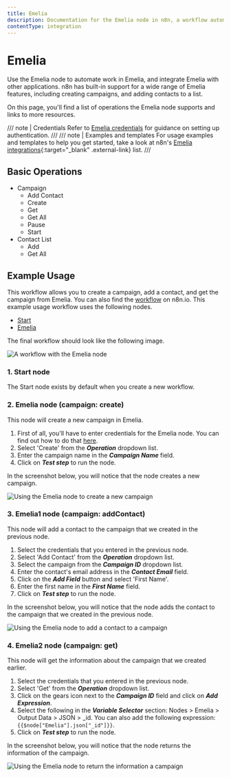 ```yaml
---
title: Emelia
description: Documentation for the Emelia node in n8n, a workflow automation platform. Includes details of operations and configuration, and links to examples and credentials information.
contentType: integration
---
```


# Emelia

Use the Emelia node to automate work in Emelia, and integrate Emelia with other applications. n8n has built-in support for a wide range of Emelia features, including creating campaigns, and adding contacts to a list. 

On this page, you'll find a list of operations the Emelia node supports and links to more resources.

/// note | Credentials
Refer to [Emelia credentials](/integrations/builtin/credentials/emelia/) for guidance on setting up authentication. 
///
/// note | Examples and templates
For usage examples and templates to help you get started, take a look at n8n's [Emelia integrations](https://n8n.io/integrations/emelia/){:target="_blank" .external-link} list.
///

## Basic Operations

* Campaign
    * Add Contact
    * Create
    * Get
    * Get All
    * Pause
    * Start
* Contact List
    * Add
    * Get All

## Example Usage

This workflow allows you to create a campaign, add a contact, and get the campaign from Emelia. You can also find the [workflow](https://n8n.io/workflows/961) on n8n.io. This example usage workflow uses the following nodes.
- [Start](/integrations/builtin/core-nodes/n8n-nodes-base.start/)
- [Emelia]()

The final workflow should look like the following image.

![A workflow with the Emelia node](/_images/integrations/builtin/app-nodes/emelia/workflow.png)

### 1. Start node

The Start node exists by default when you create a new workflow.

### 2. Emelia node (campaign: create)

This node will create a new campaign in Emelia.

1. First of all, you'll have to enter credentials for the Emelia node. You can find out how to do that [here](/integrations/builtin/credentials/emelia/).
2. Select 'Create' from the ***Operation*** dropdown list.
3. Enter the campaign name in the ***Campaign Name*** field.
4. Click on ***Test step*** to run the node.

In the screenshot below, you will notice that the node creates a new campaign.

![Using the Emelia node to create a new campaign](/_images/integrations/builtin/app-nodes/emelia/emelia_node.png)

### 3. Emelia1 node (campaign: addContact)

This node will add a contact to the campaign that we created in the previous node.

1. Select the credentials that you entered in the previous node.
2. Select 'Add Contact' from the ***Operation*** dropdown list.
3. Select the campaign from the ***Campaign ID*** dropdown list.
4. Enter the contact's email address in the ***Contact Email*** field.
5. Click on the ***Add Field*** button and select 'First Name'.
6. Enter the first name in the ***First Name*** field.
7. Click on ***Test step*** to run the node.

In the screenshot below, you will notice that the node adds the contact to the campaign that we created in the previous node.

![Using the Emelia node to add a contact to a campaign](/_images/integrations/builtin/app-nodes/emelia/emelia1_node.png)

### 4. Emelia2 node (campaign: get)

This node will get the information about the campaign that we created earlier.

1. Select the credentials that you entered in the previous node.
2. Select 'Get' from the ***Operation*** dropdown list.
3. Click on the gears icon next to the ***Campaign ID*** field and click on ***Add Expression***.
5. Select the following in the ***Variable Selector*** section: Nodes > Emelia > Output Data > JSON > _id. You can also add the following expression: `{{$node["Emelia"].json["_id"]}}`.
6. Click on ***Test step*** to run the node.


In the screenshot below, you will notice that the node returns the information of the campaign.

![Using the Emelia node to return the information a campaign](/_images/integrations/builtin/app-nodes/emelia/emelia2_node.png)

